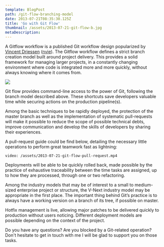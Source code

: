 ```yaml
---
template: BlogPost
path: /git-flow-branching-model
date: 2013-07-21T08:35:30.125Z
title: 'Go with Git Flow'
thumbnail: /assets/2013-07-21-git-flow-b.jpg
metaDescription:
---
```


A Gitflow workflow is a published Git workflow design popularized by [Vincent Driessen](http://nvie.com/posts/a-successful-git-branching-model/) ([nvie](http://nvie.com/posts/a-successful-git-branching-model/)). The Gitflow workflow defines a strict branch creation model built around project delivery. This provides a solid framework for managing larger projects, in a constantly changing environment where code is integrated more and more quickly, without always knowing where it comes from.

<div class="custom-images" style="width: 700px; margin: auto;">
	<img src="/assets/2013-07-21-git-flow-general-scheme.png"></img>
</div>

Git flow provides command-line access to the power of Git, following the branch model described above. These shortcuts save developers valuable time while securing actions on the production pipeline(s).

Among the basic techniques to be rapidly deployed, the protection of the master branch as well as the implementation of systematic pull-requests will make it possible to reduce the scope of possible technical debts, improve communication and develop the skills of developers by sharing their experiences.

A pull-request guide could be find below, detailing the necessary little operations to perform great teamwork fast as lightning:

`video: /assets/2013-07-21-git-flow-pull-request.mp4`

Deployments will be able to be quickly rolled back, made possible by the practice of exhaustive traceability between the time tasks are assigned, up to how they are processed, through one or two refactoring.

Among the industry models that may be of interest to a small to medium-sized enterprise project or structure, the V-Next industry model may be appropriate in the first place. The important thing behind Git’s practice is to always have a working version on a branch of its tree, if possible on master.

Hotfix management is live, allowing major patches to be delivered quickly to production without users noticing. Different deployment models are possible depending on the context of the project.

Do you have any questions? Are you blocked by a Git-related operation? Don't hesitate to get in touch with me I will be glad to support you on those tasks.
